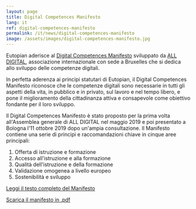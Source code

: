 ```yaml
---
layout: page
title: Digital Competences Manifesto
lang: it
ref: digital-competences-manifesto
permalink: /it/news/digital-competences-manifesto
image: /assets/images/digital-competences-manifesto.jpg
---
```


Eutopian aderisce al [Digital Competences Manifesto](https://all-digital.org/manifesto/) sviluppato da [ALL DIGITAL](https://all-digital.org/), associazione internazionale con sede a Bruxelles che si dedica allo sviluppo delle competenze digitali.

In perfetta aderenza ai principi statutari di Eutopian, il Digital Competences Manifesto riconosce che le competenze digitali sono necessarie in tutti gli aspetti della vita, in pubblico e in privato, sul lavoro e nel tempo libero, e pone il miglioramento della cittadinanza attiva e consapevole come obiettivo fondante per il loro sviluppo.

Il Digital Competences Manifesto è stato proposto per la prima volta all'Assemblea generale di ALL DIGITAL nel maggio 2019 e poi presentato a Bologna l'11 ottobre 2019 dopo un'ampia consultazione. Il Manifesto contiene una serie di principi e raccomandazioni chiave in cinque aree principali:

1. Offerta di istruzione e formazione
2. Accesso all'istruzione e alla formazione
3. Qualità dell'istruzione e della formazione
4. Validazione omogenea a livello europeo
5. Sostenibilità e sviluppo

[Leggi il testo completo del Manifesto](https://all-digital.org/digital-competences-manifesto/)

[Scarica il manifesto in .pdf](https://all-digital.org/wp-content/uploads/2019/11/Manifesto_online-viewing.pdf)
